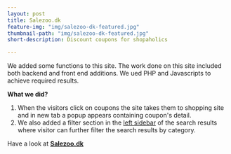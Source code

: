```yaml
---
layout: post
title: Salezoo.dk
feature-img: "img/salezoo-dk-featured.jpg"
thumbnail-path: "img/salezoo-dk-featured.jpg"
short-description: Discount coupons for shopaholics

---
```

We added some functions to this site. The work done on this site included both backend and front end additions. We ued PHP and Javascripts to achieve required results.

**What we did?**
1. When the visitors click on coupons the site takes them to shopping site and in new tab a popup appears containing coupon's detail.
1. We also added a filter section in the [left sidebar](http://https://salezoo.dk/jd-sports-rabatkode/ "left sidebar") of the search results where visitor can further filter the search results by category.

Have a look at **[Salezoo.dk](http://salezoo.dk "Salezoo.dk")**
 